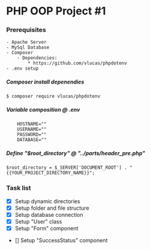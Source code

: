 # PHP OOP Project #1

### Prerequisites
    - Apache Server
    - MySql Database
    - Composer
        - Dependencies:
            * https://github.com/vlucas/phpdotenv
    - .env setup

##### Composer install depenendies
```$ composer require vlucas/phpdotenv```

##### Variable composition @ .env
```
    HOSTNAME=""
    USERNAME=""
    PASSWORD=""
    DATABASE=""
```

##### Define "$root_directory" @ "../parts/header_pre.php"
```
$root_directory = $_SERVER['DOCUMENT_ROOT'] . "{{YOUR_PROJECT_DIRECTORY_NAME}}";
```

### Task list
- [x] Setup dynamic directories
- [x] Setup folder and file structure
- [x] Setup database connection
- [x] Setup "User" class
- [x] Setup "Form" component
- [] Setup "SuccessStatus" component